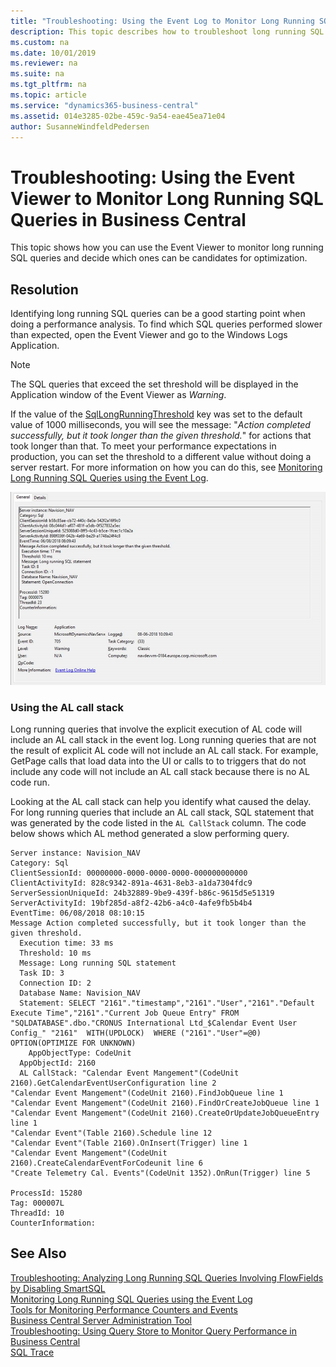 ```yaml
---
title: "Troubleshooting: Using the Event Log to Monitor Long Running SQL Queries in Microsoft Dynamics 365 Business Central"
description: This topic describes how to troubleshoot long running SQL queries that use the event viewer.
ms.custom: na
ms.date: 10/01/2019
ms.reviewer: na
ms.suite: na
ms.tgt_pltfrm: na
ms.topic: article
ms.service: "dynamics365-business-central"
ms.assetid: 014e3285-02be-459c-9a54-eae45ea71e04
author: SusanneWindfeldPedersen
---
```



# Troubleshooting: Using the Event Viewer to Monitor Long Running SQL Queries in Business Central

This topic shows how you can use the Event Viewer to monitor long running SQL queries and decide which ones can be candidates for optimization. 


## Resolution
Identifying long running SQL queries can be a good starting point when doing a performance analysis. To find which SQL queries performed slower than expected, open the Event Viewer and go to the Windows Logs Application.

> [!NOTE]  
> The SQL queries that exceed the set threshold will be displayed in the Application window of the Event Viewer as *Warning*. 

If the value of the [SqlLongRunningThreshold](configure-server-instance.md) key was set to the default value of 1000 milliseconds, you will see the message: "*Action completed successfully, but it took longer than the given threshold.*" for actions that took longer than that. To meet your performance expectations in production, you can set the threshold to a different value without doing a server restart. For more information on how you can do this, see [Monitoring Long Running SQL Queries using the Event Log](monitor-long-running-sql-queries-event-log.md). 

![Threshold exceeded](../developer/media/EventViewerExample1.png)

### Using the AL call stack

Long running queries that involve the explicit execution of AL code will include an AL call stack in the event log. Long running queries that are not the result of explicit AL code will not include an AL call stack. For example, GetPage calls that load data into the UI or calls to to triggers that do not include any code will not include an AL call stack because there is no AL code run.

Looking at the AL call stack can help you identify what caused the delay. For long running queries that include an AL call stack, SQL statement that was generated by the code listed in the `AL CallStack` column. The code below shows which AL method generated a slow performing query.

```
Server instance: Navision_NAV
Category: Sql
ClientSessionId: 00000000-0000-0000-0000-000000000000
ClientActivityId: 828c9342-891a-4631-8eb3-a1da7304fdc9
ServerSessionUniqueId: 24b32889-9be9-439f-b86c-9615d5e51319
ServerActivityId: 19bf285d-a8f2-42b6-a4c0-4afe9fb5b4b4
EventTime: 06/08/2018 08:10:15
Message Action completed successfully, but it took longer than the given threshold.
  Execution time: 33 ms
  Threshold: 10 ms
  Message: Long running SQL statement 
  Task ID: 3
  Connection ID: 2
  Database Name: Navision_NAV
  Statement: SELECT "2161"."timestamp","2161"."User","2161"."Default Execute Time","2161"."Current Job Queue Entry" FROM "SQLDATABASE".dbo."CRONUS International Ltd_$Calendar Event User Config_" "2161"  WITH(UPDLOCK)  WHERE ("2161"."User"=@0) OPTION(OPTIMIZE FOR UNKNOWN)
    AppObjectType: CodeUnit
  AppObjectId: 2160
  AL CallStack: "Calendar Event Mangement"(CodeUnit 2160).GetCalendarEventUserConfiguration line 2
"Calendar Event Mangement"(CodeUnit 2160).FindJobQueue line 1
"Calendar Event Mangement"(CodeUnit 2160).FindOrCreateJobQueue line 1
"Calendar Event Mangement"(CodeUnit 2160).CreateOrUpdateJobQueueEntry line 1
"Calendar Event"(Table 2160).Schedule line 12
"Calendar Event"(Table 2160).OnInsert(Trigger) line 1
"Calendar Event Mangement"(CodeUnit 2160).CreateCalendarEventForCodeunit line 6
"Create Telemetry Cal. Events"(CodeUnit 1352).OnRun(Trigger) line 5

ProcessId: 15280
Tag: 000007L
ThreadId: 10
CounterInformation:
```

## See Also
[Troubleshooting: Analyzing Long Running SQL Queries Involving FlowFields by Disabling SmartSQL](Troubleshooting-Queries-Involving-FlowFields-By-Disabling-SmartSQL.md)   
[Monitoring Long Running SQL Queries using the Event Log](monitor-long-running-sql-queries-event-log.md)  
[Tools for Monitoring Performance Counters and Events](tools-monitor-performance-counters-and-events.md)  
[Business Central Server Administration Tool](administration-tool.md)  
[Troubleshooting: Using Query Store to Monitor Query Performance in Business Central](troubleshoot-query-performance-using-query-store.md)  
[SQL Trace](/sql/relational-databases/sql-trace/sql-trace)

